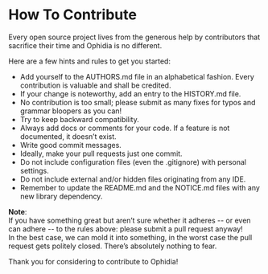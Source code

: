 How To Contribute
=================

Every open source project lives from the generous help by contributors that sacrifice their time and Ophidia is no different.

Here are a few hints and rules to get you started:

- Add yourself to the AUTHORS.md file in an alphabetical fashion.
  Every contribution is valuable and shall be credited.
- If your change is noteworthy, add an entry to the HISTORY.md file.
- No contribution is too small; please submit as many fixes for typos and grammar bloopers as you can!
- Try to keep backward compatibility.
- Always add docs or comments for your code.
  If a feature is not documented, it doesn’t exist.
- Write good commit messages.
- Ideally, make your pull requests just one commit.
- Do not include configuration files (even the .gitignore) with personal settings.
- Do not include external and/or hidden files originating from any IDE.
- Remember to update the README.md and the NOTICE.md files with any new library dependency.

<b>Note</b>:</br>
If you have something great but aren’t sure whether it adheres -- or even can adhere -- to the rules above: please submit a pull request anyway!</br>
In the best case, we can mold it into something, in the worst case the pull request gets politely closed.
There’s absolutely nothing to fear.

Thank you for considering to contribute to Ophidia!
